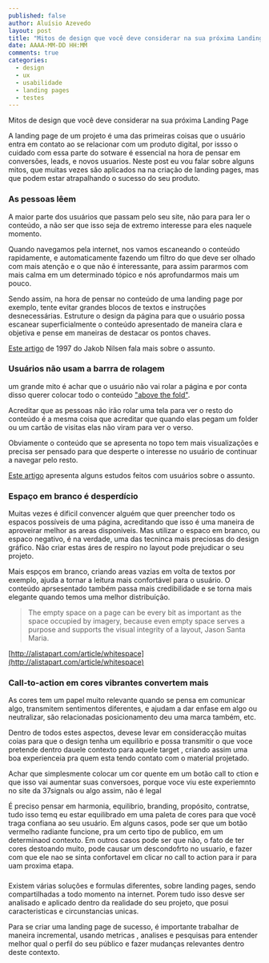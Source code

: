 ```yaml
---
published: false
author: Aluísio Azevedo
layout: post
title: "Mitos de design que você deve considerar na sua próxima Landing Page"
date: AAAA-MM-DD HH:MM
comments: true
categories:
  - design
  - ux
  - usabilidade
  - landing pages
  - testes
---
```



Mitos de design que você deve considerar na sua próxima Landing Page



A landing page de um projeto é uma das primeiras coisas que o usuário entra em contato ao se relacionar com um produto digital, por issso o cuidado com essa parte do sotware é essencial na hora de pensar em conversões, leads, e novos usuarios. Neste post eu vou falar sobre alguns mitos, que muitas vezes são aplicados na na criação de landing pages, mas que podem estar atrapalhando o sucesso do seu produto.

<!--more-->



### As pessoas lêem

A maior parte dos usuários que passam pelo seu site, não para para ler o conteúdo, a não ser que isso seja de extremo interesse para eles naquele momento.

Quando navegamos pela internet, nos vamos escaneando o conteúdo rapidamente, e automaticamente fazendo um filtro do que deve ser olhado com mais atenção e o que não é interessante, para assim pararmos com mais calma em um determinado tópico e nós aprofundarmos mais um pouco.

Sendo assim, na hora de pensar no conteúdo de uma landing page por exemplo, tente evitar grandes blocos de textos e instruções desnecessárias. Estruture o design da página para que o usuário possa escanear superficialmente o conteúdo apresentado de maneira clara e objetiva e pense em maneiras de destacar os pontos chaves.

[Este artigo](http://www.nngroup.com/articles/how-users-read-on-the-web/) de 1997 do Jakob Nilsen fala mais sobre o assunto.



### Usuários não usam a barrra de rolagem

um grande mito é achar que o usuário não vai rolar a página e por conta disso querer colocar todo o conteúdo ["above the fold"](http://en.wikipedia.org/wiki/Above_the_fold).

Acreditar que as pessoas não irão rolar uma tela para ver o resto do conteúdo é a mesma coisa que acreditar que quando elas pegam um folder ou um cartão de visitas elas não viram para ver o verso.

Obviamente o conteúdo que se apresenta no topo tem mais visualizações e precisa ser pensado para que desperte o interesse no usuário de continuar a navegar pelo resto.

[Este artigo](http://www.cxpartners.co.uk/cxblog/the_myth_of_the_page_fold_evidence_from_user_testing/) apresenta alguns estudos feitos com usuários sobre o assunto.



### Espaço em branco é desperdício


Muitas vezes é dificil convencer alguém que quer preencher todo os espacos possíveis de uma página, acreditando que isso é uma maneira de aproveirar melhor as areas disponiveis. Mas utilizar o espaco em branco, ou espaco negativo, é na verdade, uma das tecninca mais preciosas do design gráfico. Não criar estas áres de respiro no layout pode prejudicar o seu projeto.

Mais espços em branco, criando areas vazias em volta de textos por exemplo, ajuda a tornar a leitura mais confortável para o usuário. O conteúdo aprsesentado também passa mais credibilidade e se torna mais elegante quando temos uma melhor distribuíção.

>The empty space on a page can be every bit as important as the space occupied by imagery,
>because even empty space serves a purpose and supports the visual integrity of a layout,
>Jason Santa Maria.

[http://alistapart.com/article/whitespace](http://alistapart.com/article/whitespace)



### Call-to-action em cores vibrantes convertem mais


As cores tem um papel muito relevante quando se pensa em comunicar algo, transmitem sentimentos diferentes, e ajudam a dar enfase em algo ou neutralizar, são relacionadas posicionamento deu uma marca também, etc.

Dentro de todos estes aspectos, devese levar em consideracção muitas coias para que o design tenha um equilibrio e possa transmitir o que voce pretende dentro dauele contexto para aquele target , criando assim uma boa experienceia pra quem esta tendo contato com o material projetado.

Achar que simplesmente colocar um cor quente em um botão call to ction e que isso vai aumentar suas conversoes, porque voce viu este experiemnto no site da 37signals ou algo assim, não é legal

É preciso pensar em harmonia, equilibrio, branding, propósito, contratse, tudo isso temq eu estar equilibrado em uma paleta de cores para que você traga confiana ao seu usuário. Em alguns casos, pode ser que um botão vermelho radiante funcione, pra um certo tipo de publico, em um determinaod contexto. Em outros casos pode ser que não, o fato de ter cores destoando muito, pode causar um descondofrto no usuario,  e  fazer com que ele nao se sinta confortavel em clicar no call to action  para ir para uam proxima etapa.





###

Existem várias soluções e formulas diferentes, sobre landing pages, sendo compartilhadas a todo momento na internet. Porem tudo isso desve ser analisado e aplicado dentro da realidade do seu projeto, que posui caracteristicas e circunstancias unicas.

Para se criar uma landing page de sucesso, é importante trabalhar de maneira incremental, usando metricas , analises e pesquisas para entender melhor qual o perfil do seu público e fazer mudanças relevantes dentro deste contexto.










